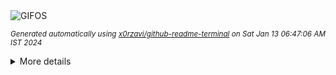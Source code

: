 <div align="justify">
<picture>
    <source media="(prefers-color-scheme: dark)" srcset="https://i.ibb.co/XjrTvSS/output-gif.gif">
    <source media="(prefers-color-scheme: light)" srcset="https://i.ibb.co/XjrTvSS/output-gif.gif">
    <img alt="GIFOS" src="https://i.ibb.co/XjrTvSS/output-gif.gif">
</picture>

<sub><i>Generated automatically using [x0rzavi/github-readme-terminal](https://github.com/x0rzavi/github-readme-terminal) on Sat Jan 13 06:47:06 AM IST 2024</i></sub>

<details>
<summary>More details</summary>

</details>
</div>

<!-- Image deletion URL: https://ibb.co/jbPF1gg/dd1191a3f8cb930abbce49a6729fc46d -->